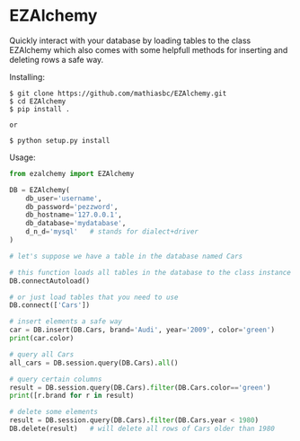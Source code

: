EZAlchemy
=========

Quickly interact with your database by loading tables to the class EZAlchemy 
which also comes with some helpfull methods for inserting and deleting rows 
a safe way.

Installing:

    $ git clone https://github.com/mathiasbc/EZAlchemy.git
    $ cd EZAlchemy
    $ pip install .

    or

    $ python setup.py install

Usage:

```python
from ezalchemy import EZAlchemy

DB = EZAlchemy(
    db_user='username',
    db_password='pezzword',
    db_hostname='127.0.0.1',
    db_database='mydatabase',
    d_n_d='mysql'   # stands for dialect+driver
)

# let's suppose we have a table in the database named Cars

# this function loads all tables in the database to the class instance DB
DB.connectAutoload()

# or just load tables that you need to use
DB.connect(['Cars'])

# insert elements a safe way
car = DB.insert(DB.Cars, brand='Audi', year='2009', color='green')
print(car.color)

# query all Cars
all_cars = DB.session.query(DB.Cars).all()

# query certain columns
result = DB.session.query(DB.Cars).filter(DB.Cars.color=='green')
print([r.brand for r in result) 

# delete some elements
result = DB.session.query(DB.Cars).filter(DB.Cars.year < 1980)
DB.delete(result)   # will delete all rows of Cars older than 1980
```
